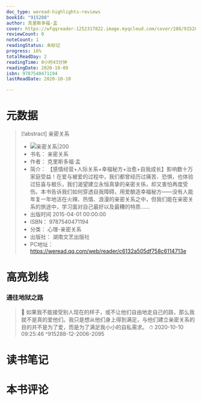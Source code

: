 ```yaml
---
doc_type: weread-highlights-reviews
bookId: "915288"
author: 克里斯多福·孟
cover: https://wfqqreader-1252317822.image.myqcloud.com/cover/288/915288/t7_915288.jpg
reviewCount: 0
noteCount: 1
readingStatus: 未标记
progress: 16%
totalReadDay: 2
readingTime: 0小时43分钟
readingDate: 2020-10-09
isbn: 9787540471194
lastReadDate: 2020-10-10

---
```

# 元数据
> [!abstract] 亲密关系
> - ![ 亲密关系|200](https://wfqqreader-1252317822.image.myqcloud.com/cover/288/915288/t7_915288.jpg)
> - 书名： 亲密关系
> - 作者： 克里斯多福·孟
> - 简介： 【感情经营+人际关系+幸福秘方+治愈+自我成长】影响数十万家庭受益！在爱与被爱的过程中，我们都曾经历过痛苦、恐惧，也体验过狂喜与极乐，我们渴望建立永恒真挚的亲密关係，却又害怕再度受伤。本书告诉我们如何穿透自我障碍，用爱酿造幸福秘方——没有人能年复一年地活在火辣、热情、浪漫的亲密关系之中，但我们能在亲密关系的旅途中，学习面对自己最好以及最糟的特质……
> - 出版时间 2015-04-01 00:00:00
> - ISBN： 9787540471194
> - 分类： 心理-亲密关系
> - 出版社： 湖南文艺出版社
> - PC地址：https://weread.qq.com/web/reader/c6132a505df758c6114713e

# 高亮划线

### 通往地狱之路

> 📌 如果我不能接受别人现在的样子，或不让他们自由地走自己的路，那么我就不是真的爱他们。我只是想从他们身上得到满足，与他们建立亲密关系的目的并不是为了爱，而是为了满足我小小的自私需求。 
> ⏱ 2020-10-10 09:25:46 ^915288-12-2006-2095

# 读书笔记

# 本书评论
